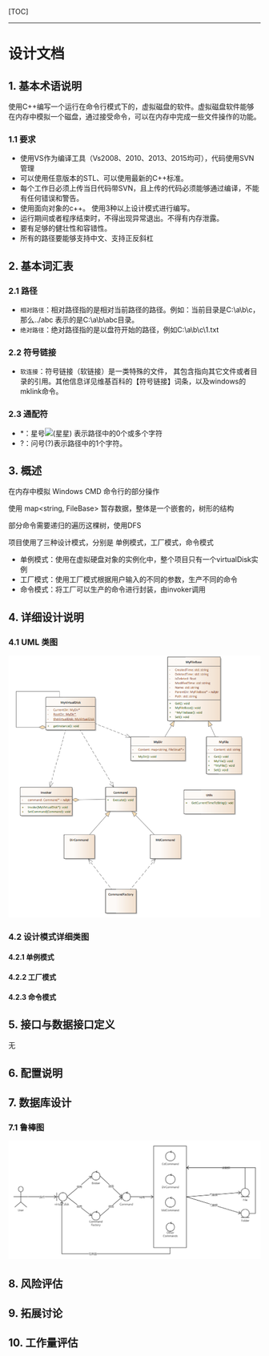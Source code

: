 [TOC]

---

# 设计文档

## 1. 基本术语说明

使用C++编写一个运行在命令行模式下的，虚拟磁盘的软件。虚拟磁盘软件能够在内存中模拟一个磁盘，通过接受命令，可以在内存中完成一些文件操作的功能。

### 1.1 要求

- 使用VS作为编译工具（Vs2008、2010、2013、2015均可），代码使用SVN管理
- 可以使用任意版本的STL、可以使用最新的C++标准。
- 每个工作日必须上传当日代码带SVN，且上传的代码必须能够通过编译，不能有任何错误和警告。
- 使用面向对象的c++。 使用3种以上设计模式进行编写。
- 运行期间或者程序结束时，不得出现异常退出。不得有内存泄露。
- 要有足够的健壮性和容错性。
- 所有的路径要能够支持中文、支持正反斜杠

## 2. 基本词汇表

### 2.1 路径

- `相对路径`：相对路径指的是相对当前路径的路径。例如：当前目录是C:\a\b\c，那么../abc 表示的是C:\a\b\abc目录。
- `绝对路径`：绝对路径指的是以盘符开始的路径，例如C:\a\b\c\1.txt

### 2.2 符号链接

- `软连接`：符号链接（软链接）是一类特殊的文件， 其包含指向其它文件或者目录的引用。其他信息详见维基百科的【符号链接】词条，以及windows的mklink命令。

### 2.3 通配符

- *：星号![(星星)](https://wiki.h3d.com.cn/s/zh_CN/8100/6512c1e2a41cdf14570641b46bd2fe3eaeb38d03/_/images/icons/emoticons/star_yellow.svg) 表示路径中的0个或多个字符
- ?：问号(?)表示路径中的1个字符。

## 3. 概述

在内存中模拟 Windows CMD 命令行的部分操作

使用 map<string, FileBase> 暂存数据，整体是一个嵌套的，树形的结构

部分命令需要递归的遍历这棵树，使用DFS

项目使用了三种设计模式，分别是 单例模式，工厂模式，命令模式

- 单例模式：使用在虚拟硬盘对象的实例化中，整个项目只有一个virtualDisk实例
- 工厂模式：使用工厂模式根据用户输入的不同的参数，生产不同的命令
- 命令模式：将工厂可以生产的命令进行封装，由invoker调用

## 4. 详细设计说明

### 4.1 UML 类图

![类图](.\imgs\UMLClass.png)

### 4.2 设计模式详细类图

#### 4.2.1 单例模式



#### 4.2.2 工厂模式



#### 4.2.3 命令模式



## 5. 接口与数据接口定义

无

## 6. 配置说明



## 7. 数据库设计

### 7.1 鲁棒图

![鲁棒图](.\imgs\鲁棒图.png)

## 8. 风险评估

## 9. 拓展讨论

## 10. 工作量评估

